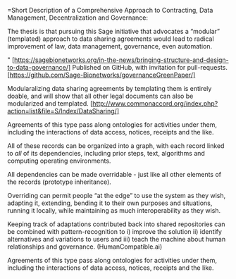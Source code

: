 =Short Description of a Comprehensive Approach to Contracting, Data Management, Decentralization and Governance:

The thesis is that pursuing this Sage initiative that advocates a “modular” (templated) approach to data sharing agreements would lead to radical improvement of law, data management, governance, even automation. 

" [https://sagebionetworks.org/in-the-news/bringing-structure-and-design-to-data-governance/]
Published on GitHub, with invitation for pull-requests. [https://github.com/Sage-Bionetworks/governanceGreenPaper/]

Modularalizing data sharing agreements by templating them is entirely doable, and will show that all other legal documents can also be modularized and templated.
[http://www.commonaccord.org/index.php?action=list&file=S/Index/DataSharing/]

Agreements of this type pass along ontologies for activities under them, including the interactions of data access, notices, receipts and the like.

All of these records can be organized into a graph, with each record linked to _all_ of its dependencies, including prior steps, text, algorithms and computing operating environments.

All dependencies can be made overridable - just like all other elements of the records (prototype inheritance).

Overriding can permit people “at the edge” to use the system as they wish, adapting it, extending, bending it to their own purposes and situations, running it locally, while maintaining as much interoperability as they wish.

Keeping track of adaptations contributed back into shared repositories can be combined with pattern-recognition to i) improve the solution ii) identify alternatives and variations to users and iii) teach the machine about human relationships and governance.  (HumanCompatible.ai)








Agreements of this type pass along ontologies for activities under them, including the interactions of data access, notices, receipts and the like. 
